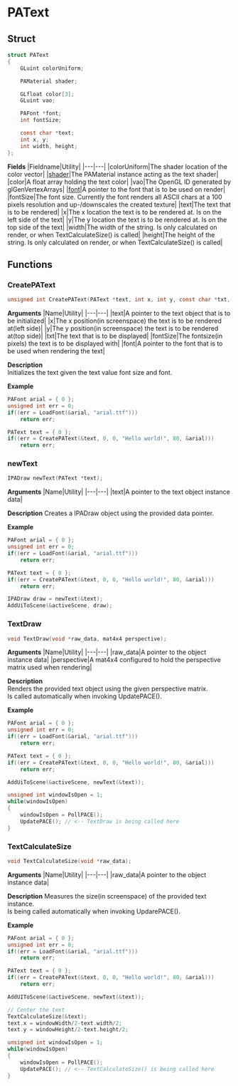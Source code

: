 # PAText

## Struct
```C
struct PAText
{
	GLuint colorUniform;

	PAMaterial shader;

	GLfloat color[3];
	GLuint vao;

	PAFont *font;
	int fontSize;

	const char *text;
	int x, y;
	int width, height;
};
```

__Fields__
|Fieldname|Utility|
|---|---|
|colorUniform|The shader location of the color vector|
|<a href="PAMaterial.md">shader</a>|The PAMaterial instance acting as the text shader|
|color|A float array holding the text color|
|vao|The OpenGL ID generated by glGenVertexArrays|
|<a href="PAFont.md">font</a>|A pointer to the font that is to be used on render|
|fontSize|The font size. Currently the font renders all ASCII chars at a 100 pixels resolution and up-/downscales the created texture|
|text|The text that is to be rendered|
|x|The x location the text is to be rendered at. Is on the left side of the text|
|y|The y location the text is to be rendered at. Is on the top side of the text|
|width|The width of the string. Is only calculated on render, or when TextCalculateSize() is called|
|height|The height of the string. Is only calculated on render, or when TextCalculateSize() is called|

## Functions

### CreatePAText

```C
unsigned int CreatePAText(PAText *text, int x, int y, const char *txt, int fontSize, PAFont *font);
```

__Arguments__
|Name|Utility|
|---|---|
|text|A pointer to the text object that is to be initialized|
|x|The x position(in screenspace) the text is to be rendered at(left side)|
|y|The y position(in screenspace) the text is to be rendered at(top side)|
|txt|The text that is to be displayed|
|fontSize|The fontsize(in pixels) the text is to be displayed with|
|font|A pointer to the font that is to be used when rendering the text|

__Description__<br>
Initializes the text given the text value font size and font.<br>

__Example__<br>
```C
PAFont arial = { 0 };
unsigned int err = 0;
if((err = LoadFont(&arial, "arial.ttf")))
	return err;

PAText text = { 0 };
if((err = CreatePAText(&text, 0, 0, "Hello world!", 80, &arial)))
	return err;
```

### newText

```C
IPADraw newText(PAText *text);
```

__Arguments__
|Name|Utility|
|---|---|
|text|A pointer to the text object instance data|

__Description__
Creates a IPADraw object using the provided data pointer.

__Example__
```C
PAFont arial = { 0 };
unsigned int err = 0;
if((err = LoadFont(&arial, "arial.ttf")))
	return err;

PAText text = { 0 };
if((err = CreatePAText(&text, 0, 0, "Hello world!", 80, &arial)))
	return err;

IPADraw draw = newText(&text);
AddUiToScene(&activeScene, draw);
```

### TextDraw

```C
void TextDraw(void *raw_data, mat4x4 perspective);
```

__Arguments__
|Name|Utility|
|---|---|
|raw_data|A pointer to the object instance data|
|perspective|A mat4x4 configured to hold the perspective matrix used when rendering|

__Description__<br>
Renders the provided text object using the given perspective matrix.<br>
Is called automatically when invoking UpdatePACE().

__Example__
```C
PAFont arial = { 0 };
unsigned int err = 0;
if((err = LoadFont(&arial, "arial.ttf")))
	return err;

PAText text = { 0 };
if((err = CreatePAText(&text, 0, 0, "Hello world!", 80, &arial)))
	return err;

AddUiToScene(&activeScene, newText(&text));

unsigned int windowIsOpen = 1;
while(windowIsOpen)
{
	windowIsOpen = PollPACE();
	UpdatePACE(); // <-- TextDraw is being called here
}
```

### TextCalculateSize

```C
void TextCalculateSize(void *raw_data);
```

__Arguments__
|Name|Utility|
|---|---|
|raw_data|A pointer to the object instance data|

__Description__
Measures the size(in screenspace) of the provided text instance.<br>
Is being called automatically when invoking UpdarePACE().

__Example__
```C
PAFont arial = { 0 };
unsigned int err = 0;
if((err = LoadFont(&arial, "arial.ttf")))
	return err;

PAText text = { 0 };
if((err = CreatePAText(&text, 0, 0, "Hello world!", 80, &arial)))
	return err;

AddUIToScene(&activeScene, newText(&text));

// Center the text
TextCalculateSize(&text);
text.x = windowWidth/2-text.width/2;
text.y = windowHeight/2-text.height/2;

unsigned int windowIsOpen = 1;
while(windowIsOpen)
{
	windowIsOpen = PollPACE();
	UpdatePACE(); // <-- TextCalculateSize() is being called here
}
```
